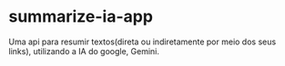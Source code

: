# summarize-ia-app
Uma api para resumir textos(direta ou indiretamente por meio dos seus links), utilizando a IA do google, Gemini.
